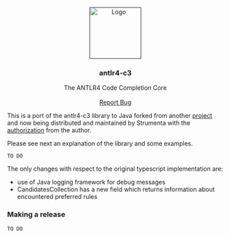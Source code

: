 <!-- PROJECT LOGO -->
<br />
<p align="center">
  <a href="">
    <img src="https://avatars.githubusercontent.com/u/20327314?s=200&v=4" alt="Logo" width="120" height="120">
  </a>

<h3 align="center">antlr4-c3</h3>

<p align="center">
    The ANTLR4 Code Completion Core
<br />
    <br />
    <a href="https://github.com/Strumenta/antlr-c3-java/issues">Report Bug</a>
</p>


This is a port of the antlr4-c3 library to Java forked from another [project](https://github.com/mike-lischke/antlr4-c3/tree/main) and now being distributed 
and maintained by Strumenta with the [authorization](https://github.com/mike-lischke/antlr4-c3/issues/175) from the author.

Please see next an explanation of the library and some examples. 
```
TO DO
```

The only changes with respect to the original typescript implementation are:

- use of Java logging framework for debug messages
- CandidatesCollection has a new field which returns information about encountered preferred rules

### Making a release

```
TO DO
```

